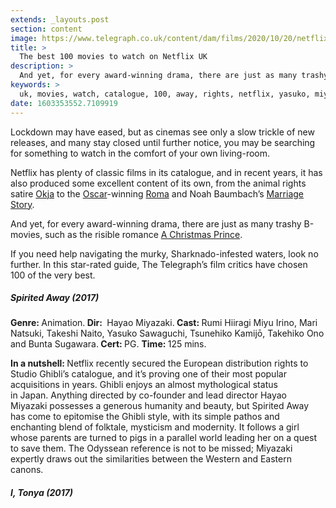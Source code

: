 ```yaml
--- 
extends: _layouts.post 
section: content 
image: https://www.telegraph.co.uk/content/dam/films/2020/10/20/netflixes_trans_NvBQzQNjv4BqwvkV6XTHOLaZwP-2f_zGaXC5Zh6nGIEMi8Vy2Ekq80Q.jpg?impolicy=logo-overlay 
title: > 
  The best 100 movies to watch on Netflix UK 
description: > 
  And yet, for every award-winning drama, there are just as many trashy B-movies, such as the risible romance A Christmas Prince.In this star-rated guide, The Telegraph’s film critics have chosen 100 of the very best.Dir: Hayao Miyazaki.In a nutshell: Netflix recently secured the European distribution rights to Studio Ghibli’s catalogue, and it’s proving one of their most popular acquisitions in years.The Odyssean reference is not to be missed; Miyazaki expertly draws out the similarities between the Western and Eastern canons. 
keywords: > 
  uk, movies, watch, catalogue, 100, away, rights, netflix, yasuko, miyazaki, ghibli, best, hayao, western, world, waters 
date: 1603353552.7109919 
--- 
```

<div><p>Lockdown may have eased, but as cinemas see only a slow trickle of new releases, and many stay closed until further notice, you may be searching for something to watch in the comfort of your own living-room.&#160;</p>
<p>Netflix has plenty of classic films in its catalogue, and in recent years, it has also produced some excellent content of its own, from the animal rights satire <a href="https://www.telegraph.co.uk/films/0/okja-review-bong-joon-hos-daffy-anti-meat-monster-mash-beethoven/">Okja</a> to the <a href="https://www.telegraph.co.uk/films/2020/02/09/oscars-2020-what-time-uk-how-watch-live-academy-awards-tonight/">Oscar</a>-winning&#160;<a href="https://www.telegraph.co.uk/films/0/roma-reviewalfonso-cuaron-returns-mexico-sweeping-heart-quickeningly/">Roma</a> and Noah Baumbach&#8217;s <a href="https://www.telegraph.co.uk/films/0/marriage-story-review-scarlett-johansson-adam-driver-splits-screwball-kramer/">Marriage Story</a>.&#160;</p>
<p>And yet,&#160;for every award-winning drama, there are just as many trashy B-movies, such as the risible romance <a href="https://www.telegraph.co.uk/on-demand/2017/12/12/netflix-fire-mocking-viewers-film-christmas-prince/">A Christmas Prince</a>.</p>
<p>If you need help navigating the&#160;murky, Sharknado-infested waters, look no further. In this star-rated guide, The Telegraph&#8217;s film critics have chosen 100&#160;of the very&#160;best.</p>
<h5><b>Spirited Away (2017)</b></h5>
<p><b>Genre: </b>Animation.<b> Dir:&#160;</b> Hayao Miyazaki.<b>&#160;Cast:&#160;</b>Rumi Hiiragi Miyu Irino, Mari Natsuki, Takeshi Naito, Yasuko Sawaguchi,&#160;Tsunehiko Kamij&#333;,&#160;Takehiko Ono and&#160;Bunta Sugawara.<b>&#160;Cert:&#160;</b>PG.&#160;<b>Time: </b>125&#160;mins.</p>
<p><b>In a nutshell:&#160;</b>Netflix recently secured the European distribution rights to Studio Ghibli&#8217;s&#160;catalogue, and it&#8217;s proving one of their most popular acquisitions in years. Ghibli enjoys an almost mythological status in&#160;Japan.&#160;Anything directed by co-founder and lead director Hayao Miyazaki possesses&#160;a generous humanity and beauty, but Spirited Away has come to epitomise the Ghibli style, with its simple pathos and enchanting blend of folktale, mysticism and modernity. It follows a girl whose parents are turned to pigs in a parallel world leading her on a quest to save them. The Odyssean reference is not to be missed; Miyazaki expertly draws out the similarities between the Western and Eastern canons.&#160;</p>
<h5><b>I, Tonya (2017)</b></h5>
</div>